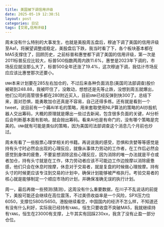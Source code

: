 ```yaml
---
title: 美国被下调信用评级
date: 2025-05-19 12:38:51
layout: post
categories: 日记
tags: [交易,信用评级]
---
```


周末没有什么特别的大事发生，也就是美股周五盘后，穆迪下调了美国的信用评级至Aa1，将展望调整成稳定，美股盘后下跌，我当时看了下，各个板块基本都在MA5支撑住了，回顾历史，之前标普和惠誉都下调了美国的信用评级，第一次是2011标普反应比较大，标普500指数两周内跌11.6%，惠誉是2023年下调的，市场反应就没那么大了，标普500全年还涨了19.4%，这次穆迪下调，我估计市场反应应该比惠誉那次还要小。

`UNH`本来计划要在285左右加仓的，不过后来各种负面消息(美国司法部调查)股价被砸到248.88，我被吓住了，没敢动，想想还是先等止跌，没想到周五就爆出，他们公司的高管很多都在280附近买入，目前`UNH`已经反弹到快300了。总结下来，面对恐惧，能勇敢加仓还真是不容易，自己还得多练。还有就是看到一个tweet，说目前有一个薅AI羊毛的策略，用来套取使用NLP算法的策略的AI炒股机器人交出筹码，大概的原理就是爆出一些过去新闻，包含很多负面的关键，AI分析后会判断基本面有影响，就会抛出筹码。看来AI也是有命门的，没有哪个策略是完美的。`UNH`就有可能是类似的策略，因为美国司法部调查这个消息几个月前也炒过。

周末有看了一些股票心理学相关的书籍。再说说我的感受，恐惧和贪婪等等感觉是持有头寸时必然会出现的心理反应，就像从事体力劳动的工作者，在工作后必然会感觉到身体的疲惫，不要妄想消除这些心理反应，因为消除的唯一办法就是平仓或者加仓，持有头寸就是在工作，体力劳动者应该不可能边工作边按摩以消除疲惫感，他们只会在休息时按摩，休息对于交易者，就是复盘的时候做心理按摩。持有头寸的时候更应该专注到交易的计划中，确保计划能够被严格执行。考验交易者的核心就是能够制定一个顺应市场的计划，并确保准确无误的执行计划。

周一，最后再做一些预测(猜测)，这周没有什么重要数据，在川子不乱说话的前提下，美股可能还会继续在高位震荡，不过美债收益率是一个风险，SPX压力位6050，支撑位5800/5650。港股继续看空，中国国内的经济不怎么样，不知道还有没有什么利好，实际我已经持有`YANG`，恒生只要收盘不突破MA5，我就继续持有`YANG`，恒生在23000有支撑，上午其实有回踩230xx，我贪了没有止盈一部分仓位。